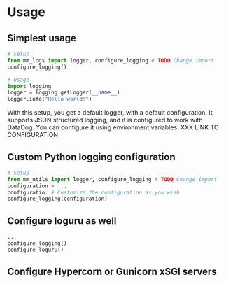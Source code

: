 # Usage

## Simplest usage

```python
# Setup
from mm_logs import logger, configure_logging # TODO Change import
configure_logging()

# Usage
import logging
logger = logging.getLogger(__name__)
logger.info("Hello world!")
```

With this setup, you get a default logger, with a default configuration.
It supports JSON structured logging, and it is configured to work with DataDog.
You can configure it using environment variables. XXX LINK TO CONFIGURATION

## Custom Python logging configuration

```python
# Setup
from mm_utils import logger, configure_logging # TODO Change import
configuration = ...
configuratio. # Customize the configuration as you wish
configure_logging(configuration)
```


## Configure loguru as well

```python
...
configure_logging()
configure_loguru()
```

## Configure Hypercorn or Gunicorn xSGI servers

